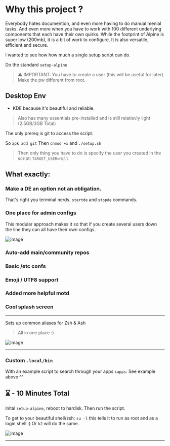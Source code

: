 # Why this project ? 

Everybody hates documention, and even more having to do manual menial tasks. 
And even more when you have to work with 100 different underlying components that each have their own quirks.
While the footprint of Alpine is super low (200mb), it is a bit of work to configure. 
It is also versatile, efficient and secure. 

I wanted to see how how much a single setup script can do. 

Do the standard `setup-alpine` 
> ⚠️ IMPORTANT: You have to create a user (this will be useful for later). Make the pw different from root. 

## Desktop Env 

- KDE because it's beautiful and reliable.
> Also has many essentials pre-installed and is still relatievly light (2.5GB/3GB Total)

The only prereq is git to access the script.

So `apk add git`
Then `chmod +x` and `./setup.sh` 

> Then only thing you have to do is specify the user you created in the script:
`TARGET_USER=Hill`

## What exactly: 

### Make a DE an option not an obligation. 

That's right you terminal nerds. 
`startde` and `stopde` commands.

### One place for admin configs
This modular approach makes it so that if you create several users down the line they can all have their own configs. 

![image](https://github.com/user-attachments/assets/1ae70597-2560-431e-9cdc-1368f1826173)

### Auto-add main/community repos

### Basic /etc confs 

### Emoji / UTF8 support

### Added more helpful motd

### Cool splash screen
----

Sets up common aliases for Zsh & Ash 
> All in one place :)

![image](https://github.com/user-attachments/assets/f68f8c19-7b45-4af9-9c10-03a321f599c4)

----
### Custom `.local/bin`

With an example script to search through your apps `iapps`: See example above ^^ 

## ⌛ - 10 Minutes Total

Inital `setup-alpine`, reboot to hardisk. 
Then run the script.

To get to your beautiful shell/zsh: `su -l` this tells it to run as root and as a login shell :)
Or `k2` will do the same. 

![image](https://github.com/user-attachments/assets/4538fc89-a0b0-4feb-9a02-0279dfc6109f)

----





